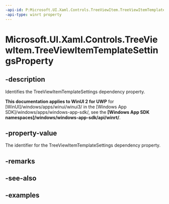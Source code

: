 ```yaml
---
-api-id: P:Microsoft.UI.Xaml.Controls.TreeViewItem.TreeViewItemTemplateSettingsProperty
-api-type: winrt property
---
```

<!-- Property syntax.
public DependencyProperty TreeViewItemTemplateSettingsProperty { get; }
-->

# Microsoft.UI.Xaml.Controls.TreeViewItem.TreeViewItemTemplateSettingsProperty


## -description

Identifies the TreeViewItemTemplateSettings dependency property.


**This documentation applies to WinUI 2 for UWP** for [WinUI]/windows/apps/winui/winui3/ in the [Windows App SDK]/windows/apps/windows-app-sdk/, see the **[Windows App SDK namespaces]/windows/windows-app-sdk/api/winrt/**.

## -property-value

The identifier for the TreeViewItemTemplateSettings dependency property.


## -remarks


## -see-also


## -examples


